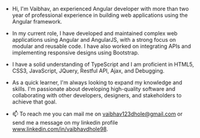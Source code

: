 - Hi, I'm Vaibhav, an experienced Angular developer with more than two year of professional experience in building web applications using the Angular framework.

- In my current role, I have developed and maintained complex web applications using Angular and AngularJS, with a strong focus on modular and reusable code. I have also worked on integrating APIs and implementing responsive designs using Bootstrap.
- I have a solid understanding of TypeScript and I am proficient in HTML5, CSS3, JavaScript, JQuery, Restful API, Ajax, and Debugging.
 
- As a quick learner, I'm always looking to expand my knowledge and skills. I'm passionate about developing high-quality software and collaborating with other developers, designers, and stakeholders to achieve that goal.

- 📫 To reach me you can mail me on vaibhav123dhole@gmail.com or send me a message on my linkedin profile www.linkedin.com/in/vaibhavdhole98.

